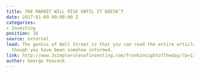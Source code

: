 ```yaml
---
title: THE MARKET WILL RISE UNTIL IT DOESN’T
date: 2017-01-09 00:00:00 Z
categories:
- Investing
position: 16
source: external
lead: The genius of Wall Street is that you can read the entire article and feel as
  though you have been somehow informed.
link: http://www.3simplerulesofinvesting.com/frankinsightoftheday/?p=1300
author: George Peacock
---
```


